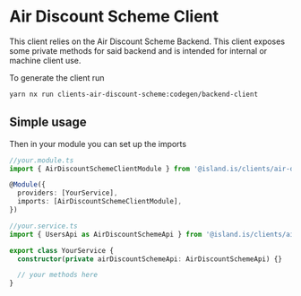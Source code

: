 # Air Discount Scheme Client

This client relies on the Air Discount Scheme Backend.
This client exposes some private methods for said backend and is intended for internal or machine client use.

To generate the client run

```bash
yarn nx run clients-air-discount-scheme:codegen/backend-client
```

## Simple usage

Then in your module you can set up the imports

```ts
//your.module.ts
import { AirDiscountSchemeClientModule } from '@island.is/clients/air-discount-scheme'

@Module({
  providers: [YourService],
  imports: [AirDiscountSchemeClientModule],
})
```

```ts
//your.service.ts
import { UsersApi as AirDiscountSchemeApi } from '@island.is/clients/air-discount-scheme'

export class YourService {
  constructor(private airDiscountSchemeApi: AirDiscountSchemeApi) {}

  // your methods here
}
```
